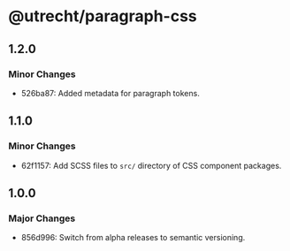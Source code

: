 # @utrecht/paragraph-css

## 1.2.0

### Minor Changes

- 526ba87: Added metadata for paragraph tokens.

## 1.1.0

### Minor Changes

- 62f1157: Add SCSS files to `src/` directory of CSS component packages.

## 1.0.0

### Major Changes

- 856d996: Switch from alpha releases to semantic versioning.
